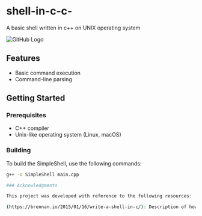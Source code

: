 # shell-in-c-c-
A basic shell written in c++ on UNIX operating system

![GitHub Logo](https://github.com/kush-bot/shell-in-cpp/blob/main/Screenshot_2024-02-03_16_52_39.png)

## Features

- Basic command execution
- Command-line parsing

## Getting Started

### Prerequisites

- C++ compiler
- Unix-like operating system (Linux, macOS)

### Building

To build the SimpleShell, use the following commands:

```bash
g++ -o SimpleShell main.cpp

### Acknowledgments

This project was developed with reference to the following resources:

(https://brennan.io/2015/01/16/write-a-shell-in-c/): Description of how it was used.

